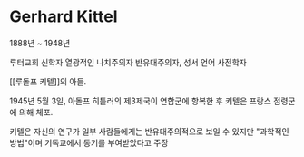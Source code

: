 # Gerhard Kittel

1888년 ~ 1948년

루터교회 신학자
열광적인 나치주의자 반유대주의자, 성서 언어 사전학자

[[루돌프 키텔]]의 아들.


1945년 5월 3일, 아돌프 히틀러의 제3제국이 연합군에 항복한 후 키텔은 프랑스 점령군에 의해 체포.

키텔은 자신의 연구가 일부 사람들에게는 반유대주의적으로 보일 수 있지만 "과학적인 방법"이며 기독교에서 동기를 부여받았다고 주장